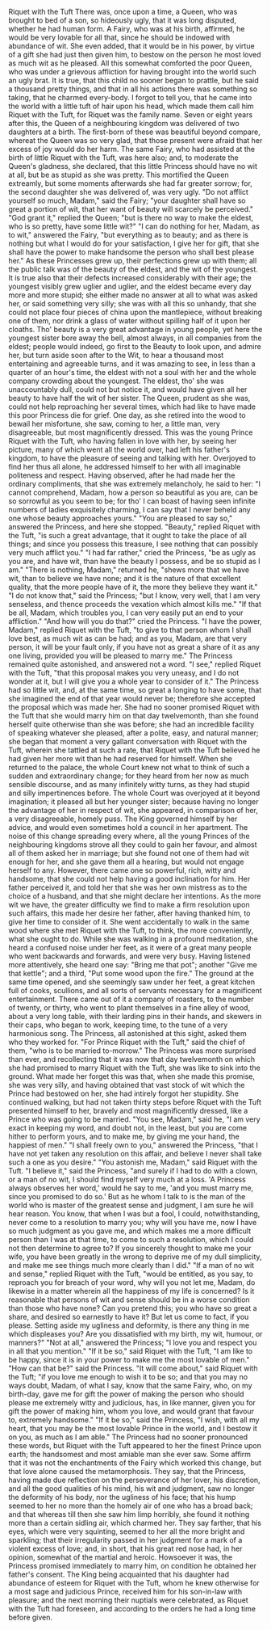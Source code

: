 Riquet with the Tuft
There
was,
once
upon
a
time,
a
Queen,
who
was
brought
to
bed
of
a
son,
so
hideously
ugly,
that
it
was
long
disputed,
whether
he
had
human
form.
A
Fairy,
who
was
at
his
birth,
affirmed,
he
would
be
very
lovable
for
all
that,
since
he
should
be
indowed
with
abundance
of
wit.
She
even
added,
that
it
would
be
in
his
power,
by
virtue
of
a
gift
she
had
just
then
given
him,
to
bestow
on
the
person
he
most
loved
as
much
wit
as
he
pleased.
All
this
somewhat
comforted
the
poor
Queen,
who
was
under
a
grievous
affliction
for
having
brought
into
the
world
such
an
ugly
brat.
It
is
true,
that
this
child
no
sooner
began
to
prattle,
but
he
said
a
thousand
pretty
things,
and
that
in
all
his
actions
there
was
something
so
taking,
that
he
charmed
every-body.
I
forgot
to
tell
you,
that
he
came
into
the
world
with
a
little
tuft
of
hair
upon
his
head,
which
made
them
call
him
Riquet
with
the
Tuft,
for
Riquet
was
the
family
name.
Seven
or
eight
years
after
this,
the
Queen
of
a
neighbouring
kingdom
was
delivered
of
two
daughters
at
a
birth.
The
first-born
of
these
was
beautiful
beyond
compare,
whereat
the
Queen
was
so
very
glad,
that
those
present
were
afraid
that
her
excess
of
joy
would
do
her
harm.
The
same
Fairy,
who
had
assisted
at
the
birth
of
little
Riquet
with
the
Tuft,
was
here
also;
and,
to
moderate
the
Queen's
gladness,
she
declared,
that
this
little
Princess
should
have
no
wit
at
all,
but
be
as
stupid
as
she
was
pretty.
This
mortified
the
Queen
extreamly,
but
some
moments
afterwards
she
had
far
greater
sorrow;
for,
the
second
daughter
she
was
delivered
of,
was
very
ugly.
"Do
not
afflict
yourself
so
much,
Madam,"
said
the
Fairy;
"your
daughter
shall
have
so
great
a
portion
of
wit,
that
her
want
of
beauty
will
scarcely
be
perceived."
"God
grant
it,"
replied
the
Queen;
"but
is
there
no
way
to
make
the
eldest,
who
is
so
pretty,
have
some
little
wit?"
"I
can
do
nothing
for
her,
Madam,
as
to
wit,"
answered
the
Fairy,
"but
everything
as
to
beauty;
and
as
there
is
nothing
but
what
I
would
do
for
your
satisfaction,
I
give
her
for
gift,
that
she
shall
have
the
power
to
make
handsome
the
person
who
shall
best
please
her."
As
these
Princesses
grew
up,
their
perfections
grew
up
with
them;
all
the
public
talk
was
of
the
beauty
of
the
eldest,
and
the
wit
of
the
youngest.
It
is
true
also
that
their
defects
increased
considerably
with
their
age;
the
youngest
visibly
grew
uglier
and
uglier,
and
the
eldest
became
every
day
more
and
more
stupid;
she
either
made
no
answer
at
all
to
what
was
asked
her,
or
said
something
very
silly;
she
was
with
all
this
so
unhandy,
that
she
could
not
place
four
pieces
of
china
upon
the
mantlepiece,
without
breaking
one
of
them,
nor
drink
a
glass
of
water
without
spilling
half
of
it
upon
her
cloaths.
Tho'
beauty
is
a
very
great
advantage
in
young
people,
yet
here
the
youngest
sister
bore
away
the
bell,
almost
always,
in
all
companies
from
the
eldest;
people
would
indeed,
go
first
to
the
Beauty
to
look
upon,
and
admire
her,
but
turn
aside
soon
after
to
the
Wit,
to
hear
a
thousand
most
entertaining
and
agreeable
turns,
and
it
was
amazing
to
see,
in
less
than
a
quarter
of
an
hour's
time,
the
eldest
with
not
a
soul
with
her
and
the
whole
company
crowding
about
the
youngest.
The
eldest,
tho'
she
was
unaccountably
dull,
could
not
but
notice
it,
and
would
have
given
all
her
beauty
to
have
half
the
wit
of
her
sister.
The
Queen,
prudent
as
she
was,
could
not
help
reproaching
her
several
times,
which
had
like
to
have
made
this
poor
Princess
die
for
grief.
One
day,
as
she
retired
into
the
wood
to
bewail
her
misfortune,
she
saw,
coming
to
her,
a
little
man,
very
disagreeable,
but
most
magnificently
dressed.
This
was
the
young
Prince
Riquet
with
the
Tuft,
who
having
fallen
in
love
with
her,
by
seeing
her
picture,
many
of
which
went
all
the
world
over,
had
left
his
father's
kingdom,
to
have
the
pleasure
of
seeing
and
talking
with
her.
Overjoyed
to
find
her
thus
all
alone,
he
addressed
himself
to
her
with
all
imaginable
politeness
and
respect.
Having
observed,
after
he
had
made
her
the
ordinary
compliments,
that
she
was
extremely
melancholy,
he
said
to
her:
"I
cannot
comprehend,
Madam,
how
a
person
so
beautiful
as
you
are,
can
be
so
sorrowful
as
you
seem
to
be;
for
tho'
I
can
boast
of
having
seen
infinite
numbers
of
ladies
exquisitely
charming,
I
can
say
that
I
never
beheld
any
one
whose
beauty
approaches
yours."
"You
are
pleased
to
say
so,"
answered
the
Princess,
and
here
she
stopped.
"Beauty,"
replied
Riquet
with
the
Tuft,
"is
such
a
great
advantage,
that
it
ought
to
take
the
place
of
all
things;
and
since
you
possess
this
treasure,
I
see
nothing
that
can
possibly
very
much
afflict
you."
"I
had
far
rather,"
cried
the
Princess,
"be
as
ugly
as
you
are,
and
have
wit,
than
have
the
beauty
I
possess,
and
be
so
stupid
as
I
am."
"There
is
nothing,
Madam,"
returned
he,
"shews
more
that
we
have
wit,
than
to
believe
we
have
none;
and
it
is
the
nature
of
that
excellent
quality,
that
the
more
people
have
of
it,
the
more
they
believe
they
want
it."
"I
do
not
know
that,"
said
the
Princess;
"but
I
know,
very
well,
that
I
am
very
senseless,
and
thence
proceeds
the
vexation
which
almost
kills
me."
"If
that
be
all,
Madam,
which
troubles
you,
I
can
very
easily
put
an
end
to
your
affliction."
"And
how
will
you
do
that?"
cried
the
Princess.
"I
have
the
power,
Madam,"
replied
Riquet
with
the
Tuft,
"to
give
to
that
person
whom
I
shall
love
best,
as
much
wit
as
can
be
had;
and
as
you,
Madam,
are
that
very
person,
it
will
be
your
fault
only,
if
you
have
not
as
great
a
share
of
it
as
any
one
living,
provided
you
will
be
pleased
to
marry
me."
The
Princess
remained
quite
astonished,
and
answered
not
a
word.
"I
see,"
replied
Riquet
with
the
Tuft,
"that
this
proposal
makes
you
very
uneasy,
and
I
do
not
wonder
at
it,
but
I
will
give
you
a
whole
year
to
consider
of
it."
The
Princess
had
so
little
wit,
and,
at
the
same
time,
so
great
a
longing
to
have
some,
that
she
imagined
the
end
of
that
year
would
never
be;
therefore
she
accepted
the
proposal
which
was
made
her.
She
had
no
sooner
promised
Riquet
with
the
Tuft
that
she
would
marry
him
on
that
day
twelvemonth,
than
she
found
herself
quite
otherwise
than
she
was
before;
she
had
an
incredible
facility
of
speaking
whatever
she
pleased,
after
a
polite,
easy,
and
natural
manner;
she
began
that
moment
a
very
gallant
conversation
with
Riquet
with
the
Tuft,
wherein
she
tattled
at
such
a
rate,
that
Riquet
with
the
Tuft
believed
he
had
given
her
more
wit
than
he
had
reserved
for
himself.
When
she
returned
to
the
palace,
the
whole
Court
knew
not
what
to
think
of
such
a
sudden
and
extraordinary
change;
for
they
heard
from
her
now
as
much
sensible
discourse,
and
as
many
infinitely
witty
turns,
as
they
had
stupid
and
silly
impertinences
before.
The
whole
Court
was
overjoyed
at
it
beyond
imagination;
it
pleased
all
but
her
younger
sister;
because
having
no
longer
the
advantage
of
her
in
respect
of
wit,
she
appeared,
in
comparison
of
her,
a
very
disagreeable,
homely
puss.
The
King
governed
himself
by
her
advice,
and
would
even
sometimes
hold
a
council
in
her
apartment.
The
noise
of
this
change
spreading
every
where,
all
the
young
Princes
of
the
neighbouring
kingdoms
strove
all
they
could
to
gain
her
favour,
and
almost
all
of
them
asked
her
in
marriage;
but
she
found
not
one
of
them
had
wit
enough
for
her,
and
she
gave
them
all
a
hearing,
but
would
not
engage
herself
to
any.
However,
there
came
one
so
powerful,
rich,
witty
and
handsome,
that
she
could
not
help
having
a
good
inclination
for
him.
Her
father
perceived
it,
and
told
her
that
she
was
her
own
mistress
as
to
the
choice
of
a
husband,
and
that
she
might
declare
her
intentions.
As
the
more
wit
we
have,
the
greater
difficulty
we
find
to
make
a
firm
resolution
upon
such
affairs,
this
made
her
desire
her
father,
after
having
thanked
him,
to
give
her
time
to
consider
of
it.
She
went
accidentally
to
walk
in
the
same
wood
where
she
met
Riquet
with
the
Tuft,
to
think,
the
more
conveniently,
what
she
ought
to
do.
While
she
was
walking
in
a
profound
meditation,
she
heard
a
confused
noise
under
her
feet,
as
it
were
of
a
great
many
people
who
went
backwards
and
forwards,
and
were
very
busy.
Having
listened
more
attentively,
she
heard
one
say:
"Bring
me
that
pot";
another
"Give
me
that
kettle";
and
a
third,
"Put
some
wood
upon
the
fire."
The
ground
at
the
same
time
opened,
and
she
seemingly
saw
under
her
feet,
a
great
kitchen
full
of
cooks,
scullions,
and
all
sorts
of
servants
necessary
for
a
magnificent
entertainment.
There
came
out
of
it
a
company
of
roasters,
to
the
number
of
twenty,
or
thirty,
who
went
to
plant
themselves
in
a
fine
alley
of
wood,
about
a
very
long
table,
with
their
larding
pins
in
their
hands,
and
skewers
in
their
caps,
who
began
to
work,
keeping
time,
to
the
tune
of
a
very
harmonious
song.
The
Princess,
all
astonished
at
this
sight,
asked
them
who
they
worked
for.
"For
Prince
Riquet
with
the
Tuft,"
said
the
chief
of
them,
"who
is
to
be
married
to-morrow."
The
Princess
was
more
surprised
than
ever,
and
recollecting
that
it
was
now
that
day
twelvemonth
on
which
she
had
promised
to
marry
Riquet
with
the
Tuft,
she
was
like
to
sink
into
the
ground.
What
made
her
forget
this
was
that,
when
she
made
this
promise,
she
was
very
silly,
and
having
obtained
that
vast
stock
of
wit
which
the
Prince
had
bestowed
on
her,
she
had
intirely
forgot
her
stupidity.
She
continued
walking,
but
had
not
taken
thirty
steps
before
Riquet
with
the
Tuft
presented
himself
to
her,
bravely
and
most
magnificently
dressed,
like
a
Prince
who
was
going
to
be
married.
"You
see,
Madam,"
said
he,
"I
am
very
exact
in
keeping
my
word,
and
doubt
not,
in
the
least,
but
you
are
come
hither
to
perform
yours,
and
to
make
me,
by
giving
me
your
hand,
the
happiest
of
men."
"I
shall
freely
own
to
you,"
answered
the
Princess,
"that
I
have
not
yet
taken
any
resolution
on
this
affair,
and
believe
I
never
shall
take
such
a
one
as
you
desire."
"You
astonish
me,
Madam,"
said
Riquet
with
the
Tuft.
"I
believe
it,"
said
the
Princess,
"and
surely
if
I
had
to
do
with
a
clown,
or
a
man
of
no
wit,
I
should
find
myself
very
much
at
a
loss.
'A
Princess
always
observes
her
word,'
would
he
say
to
me,
'and
you
must
marry
me,
since
you
promised
to
do
so.'
But
as
he
whom
I
talk
to
is
the
man
of
the
world
who
is
master
of
the
greatest
sense
and
judgment,
I
am
sure
he
will
hear
reason.
You
know,
that
when
I
was
but
a
fool,
I
could,
notwithstanding,
never
come
to
a
resolution
to
marry
you;
why
will
you
have
me,
now
I
have
so
much
judgment
as
you
gave
me,
and
which
makes
me
a
more
difficult
person
than
I
was
at
that
time,
to
come
to
such
a
resolution,
which
I
could
not
then
determine
to
agree
to?
If
you
sincerely
thought
to
make
me
your
wife,
you
have
been
greatly
in
the
wrong
to
deprive
me
of
my
dull
simplicity,
and
make
me
see
things
much
more
clearly
than
I
did."
"If
a
man
of
no
wit
and
sense,"
replied
Riquet
with
the
Tuft,
"would
be
entitled,
as
you
say,
to
reproach
you
for
breach
of
your
word,
why
will
you
not
let
me,
Madam,
do
likewise
in
a
matter
wherein
all
the
happiness
of
my
life
is
concerned?
Is
it
reasonable
that
persons
of
wit
and
sense
should
be
in
a
worse
condition
than
those
who
have
none?
Can
you
pretend
this;
you
who
have
so
great
a
share,
and
desired
so
earnestly
to
have
it?
But
let
us
come
to
fact,
if
you
please.
Setting
aside
my
ugliness
and
deformity,
is
there
any
thing
in
me
which
displeases
you?
Are
you
dissatisfied
with
my
birth,
my
wit,
humour,
or
manners?"
"Not
at
all,"
answered
the
Princess;
"I
love
you
and
respect
you
in
all
that
you
mention."
"If
it
be
so,"
said
Riquet
with
the
Tuft,
"I
am
like
to
be
happy,
since
it
is
in
your
power
to
make
me
the
most
lovable
of
men."
"How
can
that
be?"
said
the
Princess.
"It
will
come
about,"
said
Riquet
with
the
Tuft;
"if
you
love
me
enough
to
wish
it
to
be
so;
and
that
you
may
no
ways
doubt,
Madam,
of
what
I
say,
know
that
the
same
Fairy,
who,
on
my
birth-day,
gave
me
for
gift
the
power
of
making
the
person
who
should
please
me
extremely
witty
and
judicious,
has,
in
like
manner,
given
you
for
gift
the
power
of
making
him,
whom
you
love,
and
would
grant
that
favour
to,
extremely
handsome."
"If
it
be
so,"
said
the
Princess,
"I
wish,
with
all
my
heart,
that
you
may
be
the
most
lovable
Prince
in
the
world,
and
I
bestow
it
on
you,
as
much
as
I
am
able."
The
Princess
had
no
sooner
pronounced
these
words,
but
Riquet
with
the
Tuft
appeared
to
her
the
finest
Prince
upon
earth;
the
handsomest
and
most
amiable
man
she
ever
saw.
Some
affirm
that
it
was
not
the
enchantments
of
the
Fairy
which
worked
this
change,
but
that
love
alone
caused
the
metamorphosis.
They
say,
that
the
Princess,
having
made
due
reflection
on
the
perseverance
of
her
lover,
his
discretion,
and
all
the
good
qualities
of
his
mind,
his
wit
and
judgment,
saw
no
longer
the
deformity
of
his
body,
nor
the
ugliness
of
his
face;
that
his
hump
seemed
to
her
no
more
than
the
homely
air
of
one
who
has
a
broad
back;
and
that
whereas
till
then
she
saw
him
limp
horribly,
she
found
it
nothing
more
than
a
certain
sidling
air,
which
charmed
her.
They
say
farther,
that
his
eyes,
which
were
very
squinting,
seemed
to
her
all
the
more
bright
and
sparkling;
that
their
irregularity
passed
in
her
judgment
for
a
mark
of
a
violent
excess
of
love;
and,
in
short,
that
his
great
red
nose
had,
in
her
opinion,
somewhat
of
the
martial
and
heroic.
Howsoever
it
was,
the
Princess
promised
immediately
to
marry
him,
on
condition
he
obtained
her
father's
consent.
The
King
being
acquainted
that
his
daughter
had
abundance
of
esteem
for
Riquet
with
the
Tuft,
whom
he
knew
otherwise
for
a
most
sage
and
judicious
Prince,
received
him
for
his
son-in-law
with
pleasure;
and
the
next
morning
their
nuptials
were
celebrated,
as
Riquet
with
the
Tuft
had
foreseen,
and
according
to
the
orders
he
had
a
long
time
before
given.
